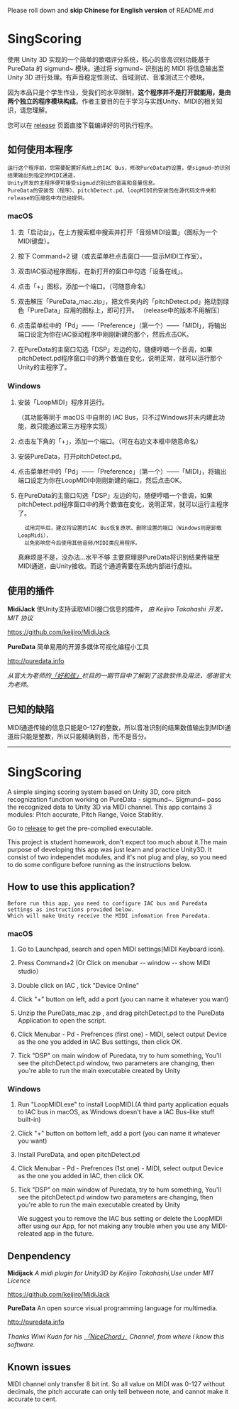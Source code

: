 Please roll down and **skip Chinese for English version**  of README.md
# SingScoring

使用 Unity 3D 实现的一个简单的歌唱评分系统，核心的音高识别功能基于 PureData 的 sigmund~ 模块。通过将 sigmund~ 识别出的 MIDI 将信息输出至 Unity 3D 进行处理。有声音稳定性测试、音域测试、音准测试三个模块。

因为本品只是个学生作业，受我们的水平限制，**这个程序并不是打开就能用，是由两个独立的程序模块构成**。作者主要目的在于学习与实践Unity、MIDI的相关知识，请您理解。

您可以在 [release](https://github.com/KevZhi/SingScoring/releases) 页面直接下载编译好的可执行程序。

## 如何使用本程序
    运行这个程序前，您需要配置好系统上的IAC Bus，修改PureData的设置，使sigmud~的识别结果输出到指定的MIDI通道，
    Unity开发的主程序便可接受sigmud识别出的音高和音量信息。
    PureData的安装包（程序）、pitchDetect.pd、loopMIDI的安装包在源代码文件夹和release的压缩包中均已经提供。

### macOS

1. 去「启动台」，在上方搜索框中搜索并打开「音频MIDI设置」（图标为一个MIDI键盘）。

2. 按下 Command+2 键（或去菜单栏点击窗口——显示MIDI工作室）。

3. 双击IAC驱动程序图标，在新打开的窗口中勾选「设备在线」。

4. 点击「+」图标，添加一个端口。（可随意命名）

5. 双击解压「PureData_mac.zip」，把文件夹内的「pitchDetect.pd」拖动到绿色「PureData」应用的图标上，即可打开。
    （release中的版本不用解压）

6. 点击菜单栏中的「Pd」——「Preference」（第一个）——「MIDI」，将输出端口设定为你在IAC驱动程序中刚刚新建的那个，然后点击OK。

7. 在PureData的主窗口勾选「DSP」左边的勾，随便哼唱一个音调，如果pitchDetect.pd程序窗口中的两个数值在变化，说明正常，就可以运行那个Unity的主程序了。

### Windows 

1. 安装「LoopMIDI」程序并运行。

    （其功能等同于 macOS 中自带的 IAC Bus，只不过Windows并未内建此功能，故只能通过第三方程序实现）

2. 点击左下角的「+」，添加一个端口。（可在右边文本框中随意命名）

3. 安装PureData，打开pitchDetect.pd。

4. 点击菜单栏中的「Pd」——「Preference」（第一个）——「MIDI」，将输出端口设定为你在LoopMIDI中刚刚新建的端口，然后点击OK。

5. 在PureData的主窗口勾选「DSP」左边的勾，随便哼唱一个音调，如果pitchDetect.pd程序窗口中的两个数值在变化，说明正常，就可以运行主程序了。

      
         试用完毕后，建议将设置的IAC Bus恢复原状、删除设置的端口（Windows则是卸载LoopMidi），
         以免影响您今后使用其他音频/MIDI类应用程序。
     真麻烦是不是，没办法...水平不够
        主要原理是PureData将识别结果传输至MIDI通道，由Unity接收。而这个通道需要在系统内部进行虚拟。

## 使用的插件

**MidiJack** 使Unity支持读取MIDI接口信息的插件，
*由 Keijiro Takahashi 开发，MIT 协议*

https://github.com/keijiro/MidiJack

**PureData** 简单易用的开源多媒体可视化编程小工具

http://puredata.info

*从官大为老师的[「好和弦」](https://www.nicechord.com)栏目的一期节目中了解到了这款软件及用法，感谢官大为老师。*

## 已知的缺陷

MIDI通道传输的信息只能是0-127的整数，所以音准识别的结果数值输出到MIDI通道后只能是整数，所以只能精确到音，而不是音分。


***
# SingScoring

A simple singing scoring system based on Unity 3D, core pitch recognization function working on PureData - sigmund~. Sigmund~ pass the recognized data to Unity 3D via MIDI channel. This app contains 3 modules: Pitch accurate, Pitch Range, Voice Stablitiy.

Go to [release](https://github.com/KevZhi/SingScoring/releases) to get the pre-complied executable.

This project is student homework, don't expect too much about it.The main purpose of developing this app was just learn and practice Unity3D.  It consist of two independet modules, and it's not plug and play, so you need to do some configure before running as the instructions below.

## How to use this application?
    Before run this app, you need to configure IAC bus and Puredata settings as instructions provided below.
    Which will make Unity receive the MIDI infomation from Puredata.

### macOS

1. Go to Launchpad, search and open MIDI settings(MIDI Keyboard icon).

2. Press Command+2 (Or Click on menubar -- window -- show MIDI studio）

3. Double click on IAC , tick "Device Online"

4. Click "+" button on  left, add a port (you can name it whatever you want)

5. Unzip the PureData_mac.zip , and drag pitchDetect.pd to the PureData Application to open the script.

6. Click Menubar - Pd - Prefrences (first one) - MIDI, select output Device as the one you added in IAC Bus settings, then click OK.

7. Tick "DSP" on main window of Puredata, try to hum something, You'll see the pitchDetect.pd window, two parameters are changing, then you're able to run the main executable created by Unity

### Windows

1. Run "LoopMIDI.exe" to install LoopMIDI.(A third party application equals to IAC bus in macOS, as Windows doesn't have a IAC Bus-like stuff built-in)

2. Click "+" button on bottom left, add a port (you can name it whatever you want)

3. Install PureData, and open pitchDetect.pd

4. Click Menubar - Pd - Prefrences (1st one) - MIDI, select output Device as the one you added in IAC, then click OK.

5. Tick "DSP" on main window of Puredata, try to hum something, You'll see the pitchDetect.pd window two parameters are changing, then you're able to run the main executable created by Unity

    We suggest you to remove the IAC bus setting or delete the LoopMIDI after using our App, 
    for not making any trouble when you use any MIDI-releated app in the future.


## Denpendency

   **Midijack**  *A midi plugin for Unity3D by Keijiro Takahashi,Use under MIT Licence* 
   
https://github.com/keijiro/MidiJack

**PureData** An open source visual programming language for multimedia.

http://puredata.info

*Thanks Wiwi Kuan for his [「NiceChord」](https://www.nicechord.com) Channel, from where I know this software.*

## Known issues

MIDI channel only transfer 8 bit int. So all value on MIDI was 0-127 without decimals, the pitch accurate can only tell between note, and cannot make it accurate to cent.
